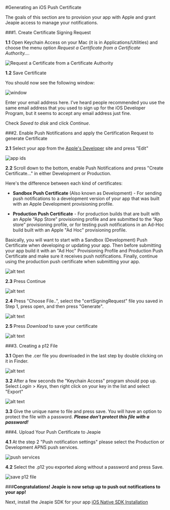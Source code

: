 #Generating an iOS Push Certificate

The goals of this section are to provision your app with Apple and grant Jeapie access to manage your notifications.

###1. Create Certificate Signing Request

**1.1** Open Keychain Access on your Mac (it is in Applications/Utilities) and 
choose the menu option *Request a Certificate from a Certificate Authority…*.

![Request a Certificate from a Certificate Authority](/img/2015-08-07_1627.png)

**1.2** Save Certificate

You should now see the following window:

![window](/img/2015-08-07_1629.png)

Enter your email address here. I’ve heard people recommended you use the same email 
address that you used to sign up for the iOS Developer Program, 
but it seems to accept any email address just fine.

Check *Saved to disk* and click *Continue*.

###2. Enable Push Notifications and apply the Certification Request to generate Certificate

**2.1** Select your app from the [Apple's Developer](https://developer.apple.com/account/ios/identifiers/bundle/bundleList.action) site and press "Edit"

![app ids](/img/2015-08-07_1633.png)

**2.2** Scroll down to the bottom, enable Push Notifications and press "Create Certificate..." in either Development or Production.

Here's the difference between each kind of certificates:

* **Sandbox Push Certificate** (Also known as Development) - For sending push notifications to a development version of your app that was built with an Apple Development provisioning profile.

* **Production Push Certificate** - For production builds that are built with an Apple "App Store" provisioning profile and are submitted to the “App store” provisioning profile, or for testing push notifications in an Ad-Hoc build built with an Apple "Ad Hoc" provisioning profile.

Basically, you will want to start with a Sandbox (Development) Push Certificate when developing or updating your app. Then before submitting your app build it with an "Ad Hoc" Provisioning Profile and Production Push Certificate and make sure it receives push notifications. Finally, continue using the production push certificate when submitting your app.

![alt text](/img/2015-08-07_1635.png)

**2.3** Press Continue

![alt text](/img/2015-08-07_1637.png)

**2.4** Press "Choose File..", select the "certSigningRequest" file you saved in Step 1, press open, and then press "Generate".

![alt text](/img/2015-08-07_1638.png)

**2.5** Press *Download* to save your certificate

![alt text](/img/2015-08-07_1639.png)

###3. Creating a p12 File

**3.1** Open the .cer file you downloaded in the last step by double clicking on it in Finder.

![alt text](/img/2015-08-07_1642.png)

**3.2** After a few seconds the "Keychain Access" program should pop up. Select *Login* > *Keys*, then right click on your key in the list and select "Export"

![alt text](/img/2015-08-07_1644.png)

**3.3** Give the unique name to file and press save. 
You will have an option to protect the file with a password. 
***Please don't protect this file with a password!***


###4. Upload Your Push Certificate to Jeapie

**4.1** At the step 2 "Push notification settings" please select the Production or Development APNS push services.

![push services](/img/2015-08-07_1615.png)

**4.2** Select the .p12 you exported along without a password and press Save.

![save p12 file](/img/2015-08-07_1617.png)

###**Congratulations! Jeapie is now setup up to push out notifications to your app!**

Next, install the Jeapie SDK for your app [iOS Native SDK Installation](iOS-Native-SDK-Installation.md)
